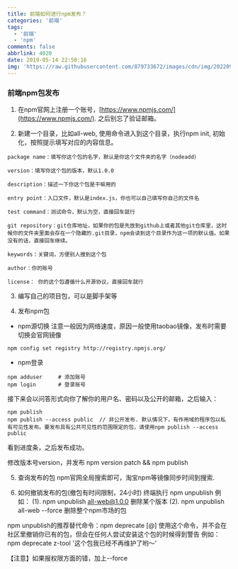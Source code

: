 ```yaml
---
title: 前端如何进行npm发布？
categories: '前端'
tags:
  - '前端'
  - 'npm'
comments: false
abbrlink: 4020
date: 2019-05-14 22:50:16
img: 'https://raw.githubusercontent.com/879733672/images/cdn/img/202209041646159.jpg'
---
```


### 前端npm包发布
1. 在npm官网上注册一个账号，[https://www.npmjs.com/](https://www.npmjs.com/). 之后别忘了验证邮箱。

2. 新建一个目录，比如all-web, 使用命令进入到这个目录，执行npm init, 初始化，按照提示填写对应的内容信息。
```
package name：填写你这个包的名字，默认是你这个文件夹的名字（nodeadd）

version：填写你这个包的版本，默认1.0.0

description：描述一下你这个包是干嘛用的

entry point：入口文件，默认是index.js，你也可以自己填写你自己的文件名

test command：测试命令，默认为空，直接回车就行

git repository：git仓库地址，如果你的包是先放到github上或者其他git仓库里，这时候你的文件夹里面会存在一个隐藏的.git目录，npm会读到这个目录作为这一项的默认值。如果没有的话，直接回车继续。

keywords：关键词，方便别人搜到这个包

author：你的账号

license： 你的这个包遵循什么开源协议，直接回车就行

```
3. 编写自己的项目包，可以是脚手架等

4. 发布npm包
* npm源切换
注意一般因为网络速度，原因一般使用taobao镜像，发布时需要切换会官网镜像
```
npm config set registry http://registry.npmjs.org/
 ```
* npm登录
```
npm adduser     # 添加账号
npm login       # 登录账号
```
接下来会以问答形式向你了解你的用户名、密码以及公开的邮箱，之后输入：
```
npm publish
npm publish --access public  // 非公开发布. 默认情况下，有作用域的程序包以私有可见性发布。要发布具有公共可见性的范围限定的包，请使用npm publish --access public
```
看到进度条，之后发布成功。

修改版本号version，并发布
npm version patch && npm publish

5. 查询发布的包
npm官网全局搜索即可，淘宝npm等镜像同步时间到搜索.

5. 如何撤销发布的包(撤包有时间限制，24小时)
终端执行 npm unpublish
例如：
(1). npm unpublish all-web@1.0.0 删除某个版本
(2). npm unpublish all-web --force 删除整个npm市场的包

npm unpublish的推荐替代命令：npm deprecate <pkg>[@<version>] <message>
使用这个命令，并不会在社区里撤销你已有的包，但会在任何人尝试安装这个包的时候得到警告
例如：npm deprecate z-tool '这个包我已经不再维护了哟～'

【注意】如果报权限方面的错，加上--force
